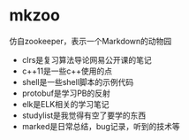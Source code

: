 # mkzoo

仿自zookeeper，表示一个Markdown的动物园

- clrs是复习算法导论网易公开课的笔记
- c++11是一些c++使用的点
- shell是一些shell脚本的示例代码
- protobuf是学习PB的反射
- elk是ELK相关的学习笔记
- studylist是我觉得有空了要学的东西
- marked是日常总结，bug记录，听到的技术等

